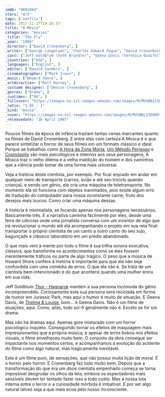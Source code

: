 ```yaml
---
imdb: "0091064"
stars: "4/5"
tags: ['netflix']
date: 2017-11-27T19:26:57
title: "A Mosca"
categories: "movies"
_title: "The Fly"
_year: "1986"
_director: ["David Cronenberg", ]
_writer: ["George Langelaan", "Charles Edward Pogue", "David Cronenberg", ]
_cast: ["Jeff Goldblum (Seth Brundle)", "Geena Davis (Veronica Quaife)", "John Getz (Stathis Borans)", "Joy Boushel (Tawny)", "Leslie Carlson (Dr. Brent Cheevers)", "George Chuvalo (Marky)", "Michael Copeman (2nd Man in Bar)", "David Cronenberg (Gynecologist)", "Carol Lazare (Nurse)", ]
_countries: ["USA", ]
_languages: ["English", ]
_editor: ["Ronald Sanders", ]
_cinematographer: ["Mark Irwin", ]
_music: ["Howard Shore", ]
_artdirection: ["Rolf Harvey", ]
_costume designer: ["Denise Cronenberg", ]
_genres: ["Drama", ]
_runtimes: ["96", ]
_fullcover: "https://images-na.ssl-images-amazon.com/images/M/MV5BNjI3OGRhYjUtZmY1MC00N2JlLWJjMDUtYmViNTE0NDA0NzZlXkEyXkFqcGdeQXVyNTI4MjkwNjA@.jpg"
_ratio: "1.85 : 1"
_kind: "movie"
_cover: "https://images-na.ssl-images-amazon.com/images/M/MV5BNjI3OGRhYjUtZmY1MC00N2JlLWJjMDUtYmViNTE0NDA0NzZlXkEyXkFqcGdeQXVyNTI4MjkwNjA@._V1._SX89_SY140_.jpg"
_releasedate: "16 April 1987"
---
```

Poucos filmes da época de infância traziam tantas cenas marcantes quanto os filmes de David Cronenberg. E entre eles com certeza A Mosca é o que parece sintetizar o horror de seus filmes em um formato clássico e ideal. Porque se trabalhos como [A Hora da Zona Morta](/a-hora-da-zona-morta), [Um Método Perigoso](/um-metodo-perigoso) e [Cosmópolis](/cosmopolis) são mais psicológicos e internos aos seus personagens, A Mosca traz o velho dilema e a velha maldição do homem e dos caminhos que a ciência pode tomar de uma forma mais universal.

Veja a história deste cientista, por exemplo. Por ficar enjoado em andar em qualquer meio de transporte (carros, avião e até seu triciclo quando criança), e sendo um gênio, ele cria uma máquina de teletransporte. No momento ela só funciona com objetos inanimados, pois existe algum erro de tradução do computador para nossa inconstante carne, fruto dos desejos mais loucos. Como criar uma máquina dessas.

A história é minimalista, se focando apenas nos personagens necessários. Basicamente três. E a narrativa caminha facilmente por eles, desde uma feira de ciências onde uma jornalista conversa com um inventor de algo que irá revolucionar o mundo até ela acompanhando o projeto em sua reta final: transportar o próprio cientista de um canto a outro canto do seu sujo, bagunçado e clássico laboratório em um prédio abandonado.

O que mais vem à mente por todo o filme é sua trilha sonora evocativa, clássica, que transforma os acontecimentos como se eles fossem inerentemente tráficos ou parte de algo trágico. O peso que a música de Howard Shore confere à história é importante para que ela não seja confundida com uma comédia de erros. O que ela não é. Se trata de um cientista bem-intencionado e do que acontece quando uma mulher entra em sua vida.

Jeff Goldblum [Thor - Hagnarok](/thor-ragnarok) mantém a sua persona incômoda do gênio incompreendido. Curiosamente esta sua persona será reciclada em forma de humor em Jurassic Park, mas aqui o humor é muito de situação. E Geena Davis, de [Thelma & Louise](/thelma--louise), bom... é Geena Davis. Não é um filme de atuações, aqui. Como, aliás, todo sci-fi geralmente não é. Exceto se for um drama.

Mas não há dramas aqui. Apenas gore misturado com um horror psicológico inquieto. Conseguindo tornar os efeitos de maquiagem mais impressionantes que a própria música, e apesar de erros bobos nos efeitos visuais, o filme envelheceu muito bem. O conjunto da obra consegue ser impactante nos momentos certos, e acompanhamos a evolução do acidente do filme como algo natural, mas tragicamente inevitável.

Este é um filme puro, de sensações, que não possui muita lição de moral. É o horror pelo horror. E Cronenberg faz tudo muito bem. Depois que a transformação do que era um doce cientista empenhado começa se torna impossível desgrudar os olhos da tela, embora os espectadores mais sensíveis devem ter tentado fazer isso a todo custo. Mas a nossa luta interna entre o terror e a curiosidade mórbida é imbatível. E por ser algo natural talvez seja a que mais ecoa pelo nosso inconsciente.
